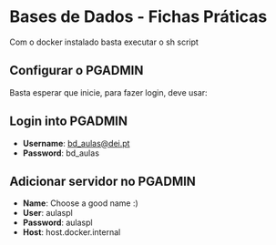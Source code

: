 # Bases de Dados - Fichas Práticas

Com o docker instalado basta executar o sh script


## Configurar o PGADMIN

Basta esperar que inicie, para fazer login, deve usar:
  ## Login into PGADMIN
  - **Username**: bd_aulas@dei.pt
  - **Password**: bd_aulas

  ## Adicionar servidor no PGADMIN
  - **Name**: Choose a good name :)
  - **User**: aulaspl
  - **Password**: aulaspl
  - **Host**: host.docker.internal



